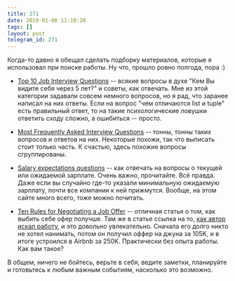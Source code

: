 ```yaml
---
title: 271
date: 2019-01-06 11:10:20
tags: []
layout: post
telegram_id: 271
---
```


Когда-то давно я обещал сделать подборку материалов, которые я использовал при поиске работы. Ну что, прошло ровно полгода, пора :)

+ [Top 10 Job Interview Questions](https://www.thebalancecareers.com/top-interview-questions-and-best-answers-2061225) -- всякие вопросы в духе "Кем Вы видите себя через 5 лет?" и советы, как отвечать. Мне из этой категории задавали совсем немного вопросов, но я рад, что заранее написал на них ответы. Если на вопрос "чем отличаются list и tuple" есть правильный ответ, то на такие психологические ловушки ответить сходу сложно, а ошибиться -- просто.

+ [Most Frequently Asked Interview Questions](https://www.thebalancecareers.com/job-interview-questions-and-answers-2061204) -- тонны, тонны таких вопросов и ответов на них. Некоторые похожи, так что выписать стоит только часть. К счастью, здесь похожие вопросы сгруппированы.

+ [Salary expectations questions](https://fearlesssalarynegotiation.com/the-dreaded-salary-question/) -- как отвечать на вопросы о текущей или ожидаемой зарплате. Очень важно, прочитайте. Всё правда. Даже если вы случайно где-то указали минимальную ожидаемую зарплату, почти все компании к ней прижмутся. Вообще, на этом сайте много всего, тоже можно почитать.

+ [Ten Rules for Negotiating a Job Offer](https://haseebq.com/my-ten-rules-for-negotiating-a-job-offer/) -- отличная статья о том, как выбить себе офер получше. Там же в статье ссылка на то, [как автор искал работу](https://haseebq.com/farewell-app-academy-hello-airbnb-part-i/), и это довольно увлекательно. Сначала его долго никто не хотел нанимать, потом он получил оффер на джуна за 105K, и в итоге устроился в Airbnb за 250K. Практически без опыта работы. Как вам такое?

В общем, ничего не бойтесь, верьте в себя, ведите заметки, планируйте и готовьтесь к любым важным событиям, насколько это возможно.
